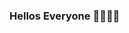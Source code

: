 ### Hellos Everyone 👋👋👋👋

<!--
  Usual programmer.
    Languages:
      .C#
      .Python
      .Javascript
      .Angular(HTML,Typescript etc.)
   P.S : Currently new at this platform. Feel free to add.
-->
